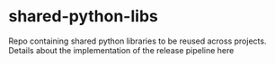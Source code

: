 # shared-python-libs

Repo containing shared python libraries to be reused across projects.
Details about the implementation of the release pipeline here
